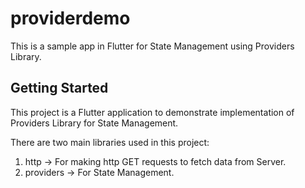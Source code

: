# providerdemo

This is a sample app in Flutter for State Management using Providers Library.

## Getting Started

This project is a Flutter application to demonstrate implementation of Providers Library for State Management.

There are two main libraries used in this project:
1. http -> For making http GET requests to fetch data from Server.
2. providers -> For State Management.
